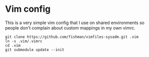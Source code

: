 # Vim config

This is a very simple vim config that I use on shared environments so people don't complain about custom mappings in my own vimrc.

    git clone https://github.com/fishman/vimfiles-sysadm.git .vim
    ln -s .vim/.vimrc
    cd .vim
    git submodule update --init
